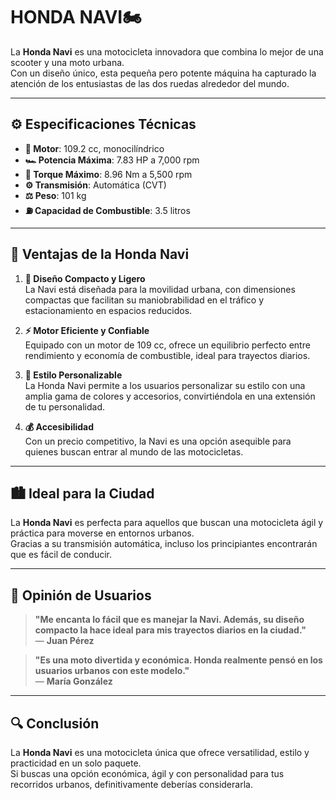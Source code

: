 # **HONDA NAVI**🏍️

La **Honda Navi** es una motocicleta innovadora que combina lo mejor de una scooter y una moto urbana.  
Con un diseño único, esta pequeña pero potente máquina ha capturado la atención de los entusiastas de las dos ruedas alrededor del mundo.

---

## ⚙️ Especificaciones Técnicas

- **🔧 Motor**: 109.2 cc, monocilíndrico
- **🏎️ Potencia Máxima**: 7.83 HP a 7,000 rpm
- **🔄 Torque Máximo**: 8.96 Nm a 5,500 rpm
- **⚙️ Transmisión**: Automática (CVT)
- **⚖️ Peso**: 101 kg
- **⛽ Capacidad de Combustible**: 3.5 litros

---

## 🌟 Ventajas de la Honda Navi

1. **📏 Diseño Compacto y Ligero**  
   La Navi está diseñada para la movilidad urbana, con dimensiones compactas que facilitan su maniobrabilidad en el tráfico y estacionamiento en espacios reducidos.

2. **⚡ Motor Eficiente y Confiable**  
   Equipado con un motor de 109 cc, ofrece un equilibrio perfecto entre rendimiento y economía de combustible, ideal para trayectos diarios.

3. **🎨 Estilo Personalizable**  
   La Honda Navi permite a los usuarios personalizar su estilo con una amplia gama de colores y accesorios, convirtiéndola en una extensión de tu personalidad.

4. **💰 Accesibilidad**  
   Con un precio competitivo, la Navi es una opción asequible para quienes buscan entrar al mundo de las motocicletas.

---

## 🏙️ Ideal para la Ciudad

La **Honda Navi** es perfecta para aquellos que buscan una motocicleta ágil y práctica para moverse en entornos urbanos.  
Gracias a su transmisión automática, incluso los principiantes encontrarán que es fácil de conducir.

---

## 💬 Opinión de Usuarios

> **"Me encanta lo fácil que es manejar la Navi. Además, su diseño compacto la hace ideal para mis trayectos diarios en la ciudad."**  
> — **Juan Pérez**

> **"Es una moto divertida y económica. Honda realmente pensó en los usuarios urbanos con este modelo."**  
> — **María González**

---

## 🔍 Conclusión

La **Honda Navi** es una motocicleta única que ofrece versatilidad, estilo y practicidad en un solo paquete.  
Si buscas una opción económica, ágil y con personalidad para tus recorridos urbanos, definitivamente deberías considerarla.

